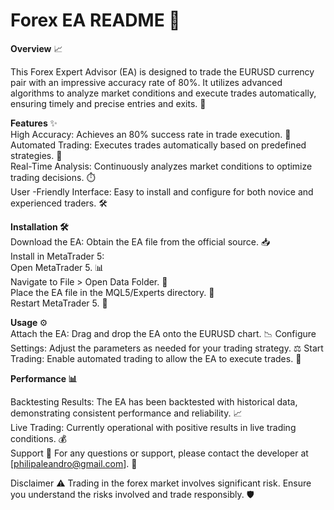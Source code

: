 <h1> Forex EA README 🌟 </h1>
<b> Overview</b> 📈<br />

This Forex Expert Advisor (EA) is designed to trade the EURUSD currency pair with an impressive accuracy rate of 80%. It utilizes advanced algorithms to analyze market conditions and execute trades automatically, ensuring timely and precise entries and exits. 🚀

<b> Features </b> ✨<br />
High Accuracy: Achieves an 80% success rate in trade execution. 🎯<br />
Automated Trading: Executes trades automatically based on predefined strategies. 🤖<br />
Real-Time Analysis: Continuously analyzes market conditions to optimize trading decisions. ⏱️<br />
User -Friendly Interface: Easy to install and configure for both novice and experienced traders. 🛠️<br />

<b> Installation 🛠️</b> <br />
Download the EA: Obtain the EA file from the official source. 📥<br />
Install in MetaTrader 5:<br />
Open MetaTrader 5. 📊<br />
Navigate to File > Open Data Folder. 📂 <br />
Place the EA file in the MQL5/Experts directory. 📁<br />
Restart MetaTrader 5. 🔄<br />

<b> Usage  </b> ⚙️<br />
Attach the EA: Drag and drop the EA onto the EURUSD chart. 📉
Configure Settings: Adjust the parameters as needed for your trading strategy. ⚖️
Start Trading: Enable automated trading to allow the EA to execute trades. 🏁
<br />

<b> Performance 📊</b> <br />

Backtesting Results: The EA has been backtested with historical data, demonstrating consistent performance and reliability. 📈<br />
Live Trading: Currently operational with positive results in live trading conditions. 💰<br />
Support 🤝
For any questions or support, please contact the developer at [philipaleandro@gmail.com]. 📧<br />

Disclaimer ⚠️
Trading in the forex market involves significant risk. Ensure you understand the risks involved and trade responsibly. 🛡️
